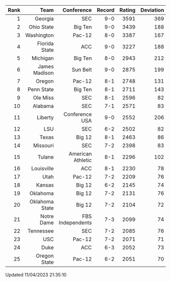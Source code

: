 | Rank  | Team                 | Conference           | Record   | Rating | Deviation |
| ---:  | ---:                 | ---:                 | ---:     | ---:   | ---:      |
| 1     | Georgia              | SEC                  | 9-0      | 3591   | 369       |
| 2     | Ohio State           | Big Ten              | 9-0      | 3439   | 188       |
| 3     | Washington           | Pac-12               | 8-0      | 3387   | 167       |
| 4     | Florida State        | ACC                  | 9-0      | 3227   | 188       |
| 5     | Michigan             | Big Ten              | 8-0      | 2943   | 212       |
| 6     | James Madison        | Sun Belt             | 9-0      | 2875   | 199       |
| 7     | Oregon               | Pac-12               | 8-1      | 2748   | 131       |
| 8     | Penn State           | Big Ten              | 8-1      | 2711   | 143       |
| 9     | Ole Miss             | SEC                  | 8-1      | 2596   | 82        |
| 10    | Alabama              | SEC                  | 7-1      | 2571   | 83        |
| 11    | Liberty              | Conference USA       | 9-0      | 2552   | 206       |
| 12    | LSU                  | SEC                  | 6-2      | 2502   | 82        |
| 13    | Texas                | Big 12               | 8-1      | 2463   | 86        |
| 14    | Missouri             | SEC                  | 7-2      | 2398   | 83        |
| 15    | Tulane               | American Athletic    | 8-1      | 2296   | 102       |
| 16    | Louisville           | ACC                  | 8-1      | 2230   | 78        |
| 17    | Utah                 | Pac-12               | 7-2      | 2209   | 76        |
| 18    | Kansas               | Big 12               | 6-2      | 2145   | 74        |
| 19    | Oklahoma             | Big 12               | 7-2      | 2131   | 76        |
| 20    | Oklahoma State       | Big 12               | 7-2      | 2104   | 72        |
| 21    | Notre Dame           | FBS Independents     | 7-3      | 2099   | 74        |
| 22    | Tennessee            | SEC                  | 7-2      | 2085   | 76        |
| 23    | USC                  | Pac-12               | 7-2      | 2071   | 71        |
| 24    | Duke                 | ACC                  | 6-3      | 2052   | 73        |
| 25    | Oregon State         | Pac-12               | 6-2      | 2051   | 70        |

Updated 11/04/2023 21:35:10
